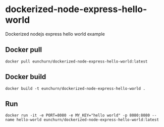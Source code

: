 # dockerized-node-express-hello-world

Dockerized nodejs express hello world example

## Docker pull

```
docker pull eunchurn/dockerized-node-express-hello-world:latest
```

## Docker build

```
docker build -t eunchurn/dockerized-node-express-hello-world .
```

## Run

```
docker run -it -e PORT=8080 -e MY_KEY="hello world" -p 8080:8080 --name hello-world eunchurn/dockerized-node-express-hello-world:latest
```
